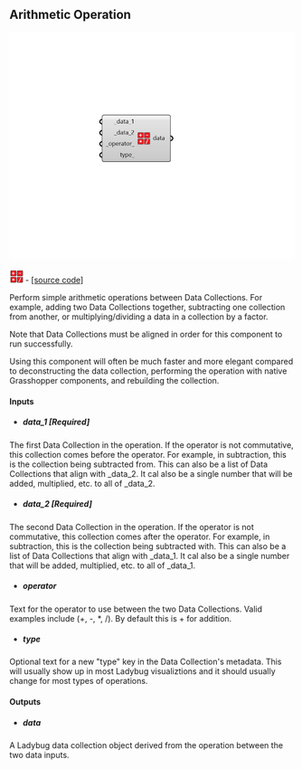 ## Arithmetic Operation

![](../../images/components/Arithmetic_Operation.png)

![](../../images/icons/Arithmetic_Operation.png) - [[source code]](https://github.com/ladybug-tools/ladybug-grasshopper/blob/master/ladybug_grasshopper/src//LB%20Arithmetic%20Operation.py)


Perform simple arithmetic operations between Data Collections. For example, adding two Data Collections together, subtracting one collection from another, or multiplying/dividing a data in a collection by a factor. 

Note that Data Collections must be aligned in order for this component to run successfully. 

Using this component will often be much faster and more elegant compared to deconstructing the data collection, performing the operation with native Grasshopper components, and rebuilding the collection. 



#### Inputs
* ##### data_1 [Required]
The first Data Collection in the operation. If the operator is not commutative, this collection comes before the operator. For example, in subtraction, this is the collection being subtracted from. This can also be a list of Data Collections that align with _data_2. It cal also be a single number that will be added, multiplied, etc. to all of _data_2. 
* ##### data_2 [Required]
The second Data Collection in the operation. If the operator is not commutative, this collection comes after the operator. For example, in subtraction, this is the collection being subtracted with. This can also be a list of Data Collections that align with _data_1. It cal also be a single number that will be added, multiplied, etc. to all of _data_1. 
* ##### operator 
Text for the operator to use between the two Data Collections. Valid examples include (+, -, *, /). By default this is + for addition. 
* ##### type 
Optional text for a new "type" key in the Data Collection's metadata. This will usually show up in most Ladybug visualiztions and it should usually change for most types of operations. 

#### Outputs
* ##### data
A Ladybug data collection object derived from the operation between the two data inputs. 